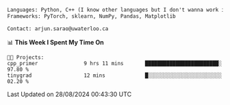 ```txt
Languages: Python, C++ (I know other languages but I don't wanna work in em)
Frameworks: PyTorch, sklearn, NumPy, Pandas, Matplotlib

Contact: arjun.sarao@uwaterloo.ca
```

<!--START_SECTION:waka-->
📊 **This Week I Spent My Time On** 

```text
🐱‍💻 Projects: 
cpp_primer               9 hrs 11 mins       ████████████████████████░   97.80 % 
tinygrad                 12 mins             █░░░░░░░░░░░░░░░░░░░░░░░░   02.20 % 
```


 Last Updated on 28/08/2024 00:43:30 UTC
<!--END_SECTION:waka-->
